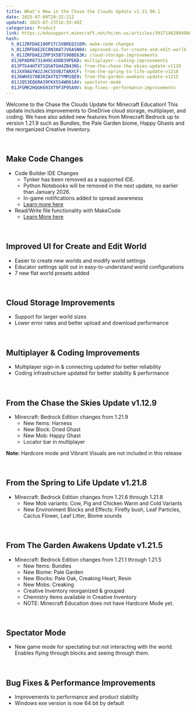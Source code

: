 ```yaml
---
title: What's New in the Chase the Clouds Update v1.21.90.1
date: 2025-07-09T20:32:21Z
updated: 2025-07-23T16:59:49Z
categories: Product
link: https://edusupport.minecraft.net/hc/en-us/articles/39171462904980-What-s-New-in-the-Chase-the-Clouds-Update-v1-21-90-1
hash:
  h_01JZRFDAE100P1TCSVBREQ31EM: make-code-changes
  h_01JZRFDAE2EC8N3A87JV6ASN04: improved-ui-for-create-and-edit-world
  h_01JZRFDAE2ZRP3X5B7S90BE63K: cloud-storage-improvements
  01J0PADR07314H9C4XDD39PEKD: multiplayer--coding-improvements
  01JPTG44HTXT1QSATGH4ZB43NS: from-the-chase-the-skies-update-v1129
  01JXX9AGYW22JKC55VBJTARXCF: from-the-spring-to-life-update-v1218
  01J6WHXS70B30ZAXTQ7YMM1QE9: from-the-garden-awakens-update-v1215
  01JJQ53EQ6RA39FKX554WD61AV: spectator-mode
  01JFGMK2HQGK693XT9F3P95A9V: bug-fixes--performance-improvements
---
```


Welcome to the Chase the Clouds Update for Minecraft Education! This update includes improvements to OneDrive cloud storage, multiplayer, and coding. We have also added new features from Minecraft Bedrock up to version 1.21.9 such as Bundles, the Pale Garden biome, Happy Ghasts and the reorganized Creative Inventory.

 

## **Make Code Changes**

- Code Builder IDE Changes
  - Tynker has been removed as a supported IDE.
  - Python Notebooks will be removed in the next update, no earlier than January 2026.
  - In-game notifications added to spread awareness
  - [Learn more here](https://aka.ms/MCEDUCodingChanges)
- Read/Write file functionality with MakeCode
  - [Learn More here](http://aka.ms/CodeBuilderExtFiles)

 

## **Improved UI for Create and Edit World**

- Easier to create new worlds and modify world settings
- Educator settings split out in easy-to-understand world configurations
- 7 new flat world presets added 

 

## **Cloud Storage Improvements**

- Support for larger world sizes
- Lower error rates and better upload and download performance 

 

## **Multiplayer & Coding Improvements**

- Multiplayer sign-in & connecting updated for better reliability
- Coding infrastructure updated for better stability & performance

 

## **From the Chase the Skies Update v1.12.9**

- Minecraft: Bedrock Edition changes from 1.21.9
  - New Items: Harness
  - New Block: Dried Ghast
  - New Mob: Happy Ghast
  - Locator bar in multiplayer

**Note:** Hardcore mode and Vibrant Visuals are not included in this release

 

## **From the Spring to Life Update v1.21.8**

- Minecraft: Bedrock Edition changes from 1.21.6 through 1.21.8
  - New Mob variants: Cow, Pig and Chicken Warm and Cold Variants
  - New Environment Blocks and Effects: Firefly bush, Leaf Particles, Cactus Flower, Leaf Litter, Biome sounds

 

## **From The Garden Awakens Update v1.21.5**

- Minecraft: Bedrock Edition changes from 1.21.1 through 1.21.5
  - New Items: Bundles
  - New Biome: Pale Garden
  - New Blocks: Pale Oak, Creaking Heart, Resin
  - New Mobs: Creaking
  - Creative Inventory reorganized & grouped
  - Chemistry items available in Creative Inventory
  - NOTE: Minecraft Education does not have Hardcore Mode yet.

 

## **Spectator Mode**

- New game mode for spectating but not interacting with the world. Enables flying through blocks and seeing through them. 

 

## **Bug Fixes & Performance Improvements**

- Improvements to performance and product stability
- Windows exe version is now 64 bit by default
